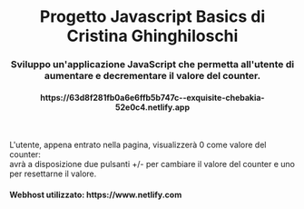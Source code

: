 <h1 align="center">Progetto Javascript Basics di Cristina Ghinghiloschi</h1>
<h3 align="center">Sviluppo un'applicazione JavaScript che permetta all'utente di aumentare e decrementare il valore del counter.</h3>
<h4 align="center">https://63d8f281fb0a6e6ffb5b747c--exquisite-chebakia-52e0c4.netlify.app</h4>
<br>
<p>L'utente, appena entrato nella pagina, visualizzerà 0 come valore del counter:<br>
  avrà a disposizione due pulsanti +/- per cambiare il valore del counter e uno per resettarne il valore.</p>

<h4>Webhost utilizzato: https://www.netlify.com</h4>
